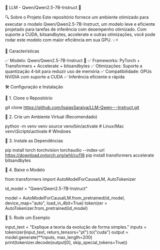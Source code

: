 🤖 LLM - Qwen/Qwen2.5-7B-Instruct 🚀

🔍 Sobre o Projeto Este repositório fornece um ambiente otimizado para executar o modelo Qwen/Qwen2.5-7B-Instruct, um modelo leve e eficiente projetado para tarefas de inferência com desempenho otimizado. Com suporte a CUDA, bitsandbytes, accelerate e outras otimizações, você pode rodar este modelo com maior eficiência em sua GPU. 💡⚡

🚀 Características

✅ Modelo: Qwen/Qwen2.5-7B-Instruct 🤖 ✅ Frameworks: PyTorch + Transformers + Accelerate + bitsandbytes ✅ Otimizações: Suporte a quantização 4-bit para reduzir uso de memória ✅ Compatibilidade: GPUs NVIDIA com suporte a CUDA ✅ Inferência eficiente e rápida

🛠️ Configuração e Instalação

🔹 1. Clone o Repositório

git clone https://github.com/IsaiasSaraiva/LLM-Qwen---Instruct.git

🔹 2. Crie um Ambiente Virtual (Recomendado)

python -m venv venv source venv/bin/activate # Linux/Mac venv\Scripts\activate # Windows

🔹 3. Instale as Dependências

pip install torch torchvision torchaudio --index-url https://download.pytorch.org/whl/cu118 pip install transformers accelerate bitsandbytes

🔹 4. Baixe o Modelo

from transformers import AutoModelForCausalLM, AutoTokenizer

id_model = "Qwen/Qwen2.5-7B-Instruct"

model = AutoModelForCausalLM.from_pretrained(id_model, device_map="auto", load_in_4bit=True) tokenizer = AutoTokenizer.from_pretrained(id_model)

🔹 5. Rode um Exemplo

input_text = "Explique a teoria da evolução de forma simples." inputs = tokenizer(input_text, return_tensors="pt").to("cuda") output = model.generate(**inputs, max_length=200) print(tokenizer.decode(output[0], skip_special_tokens=True))
